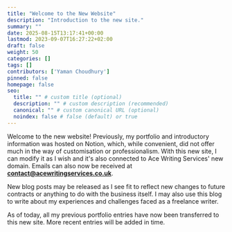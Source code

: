 ```yaml
---
title: "Welcome to the New Website"
description: "Introduction to the new site."
summary: ""
date: 2025-08-15T13:17:41+00:00
lastmod: 2023-09-07T16:27:22+02:00
draft: false
weight: 50
categories: []
tags: []
contributors: ['Yaman Choudhury']
pinned: false
homepage: false
seo:
  title: "" # custom title (optional)
  description: "" # custom description (recommended)
  canonical: "" # custom canonical URL (optional)
  noindex: false # false (default) or true
---
```


Welcome to the new website! Previously, my portfolio and introductory information was hosted on Notion, which, while convenient, did not offer much in the way of customisation or professionalism. With this new site, I can modify it as I wish and it's also connected to Ace Writing Services' new domain. Emails can also now be received at **contact@acewritingservices.co.uk**.

New blog posts may be released as I see fit to reflect new changes to future contracts or anything to do with the business itself. I may also use this blog to write about my experiences and challenges faced as a freelance writer.

As of today, all my previous portfolio entries have now been transferred to this new site. More recent entries will be added in time.
